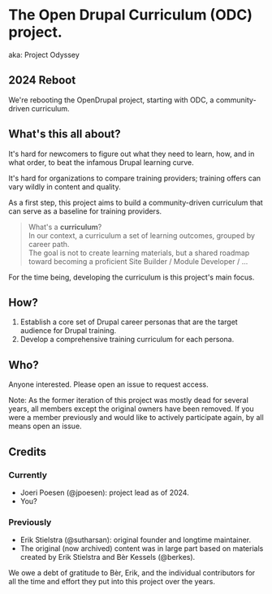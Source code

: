# The Open Drupal Curriculum (ODC) project.
aka: Project Odyssey

## 2024 Reboot

We're rebooting the OpenDrupal project, starting with ODC, a community-driven curriculum.

## What's this all about?
It's hard for newcomers to figure out what they need to learn, how, and in what order, to beat the infamous Drupal learning curve.

It's hard for organizations to compare training providers; training offers can vary wildly in content and quality.

As a first step, this project aims to build a community-driven curriculum that can serve as a baseline for training providers.

> What's a **curriculum**?  
> In our context, a curriculum a set of learning outcomes, grouped by career path.  
> The goal is not to create learning materials, but a shared roadmap toward becoming a proficient Site Builder / Module Developer / ...

For the time being, developing the curriculum is this project's main focus.

## How?
1. Establish a core set of Drupal career personas that are the target audience for Drupal training.
2. Develop a comprehensive training curriculum for each persona.

## Who?
Anyone interested. Please open an issue to request access.

Note: As the former iteration of this project was mostly dead for several years, all members except the original owners have been removed. If you were a member previously and would like to actively participate again, by all means open an issue.

## Credits

### Currently
* Joeri Poesen (@jpoesen): project lead as of 2024.
* You?

### Previously
* Erik Stielstra (@sutharsan): original founder and longtime maintainer.
* The original (now archived) content was in large part based on materials created by Erik Stielstra and Bèr Kessels (@berkes).

We owe a debt of gratitude to Bèr, Erik, and the individual contributors for all the time and effort they put into this project over the years.
